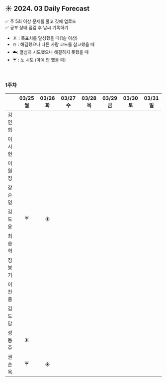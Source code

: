 ## ☀️ 2024. 03 Daily Forecast

✅ 주 5회 이상 문제를 풀고 깃에 업로드    
✅ 공부 상태 점검 후 날씨 기록하기 
- ☀️ : 목표치를 달성했을 때(1솔 이상)
- ☃️ : 해결했으나 다른 사람 코드를 참고했을 때
- ☁️: 열심히 시도했으나 해결하지 못했을 때
- ☔ : 노 시도 (아예 안 했을 때)

<br>

### 1주차

  
|      | 03/25 월 | 03/26 화 | 03/27 수 | 03/28 목 | 03/29 금 | 03/30 토 | 03/31 일 |
|------|:-----:|:-----:|:-----:|:-----:|:-----:|:-----:|:-----:|
| 김연희 | | | | | | | |
| 이시현 | | | | | | | |
| 이원정 | | | | | | | |
| 장준영 | | | | | | | |
| 김도윤 |☔ |☀️ | | | | | |
| 최승혁 | | | | | | | |
| 정봉기 | | | | | | | |
| 이진중 | | | | | | | |
| 김도담 | | | | | | | |
| 정동주 |☀️ | | | | | | |
| 권순욱 |☔ |☀️ | | | | | |

<br>
